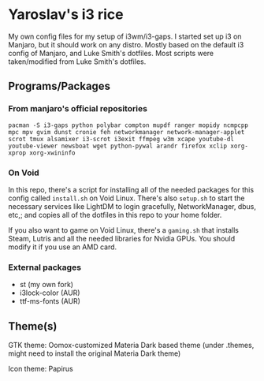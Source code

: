 # Yaroslav's i3 rice

My own config files for my setup of i3wm/i3-gaps. I started set up i3 on Manjaro, but it should work on any distro. Mostly based on the default i3 config of Manjaro, and Luke Smith's dotfiles. Most scripts were taken/modified from Luke Smith's dotfiles.

## Programs/Packages

### From manjaro's official repositories

`pacman -S i3-gaps python polybar compton mupdf ranger mopidy ncmpcpp mpc mpv gvim dunst cronie feh networkmanager network-manager-applet scrot tmux alsamixer i3-scrot i3exit ffmpeg w3m xcape youtube-dl youtube-viewer newsboat wget python-pywal arandr firefox xclip xorg-xprop xorg-xwininfo`

### On Void

In this repo, there's a script for installing all of the needed packages for this config called `install.sh` on Void Linux. There's also `setup.sh` to start the necessary services like LightDM to login gracefully, NetworkManager, dbus, etc,; and copies all of the dotfiles in this repo to your home folder.

If you also want to game on Void Linux, there's a `gaming.sh` that installs Steam, Lutris and all the needed libraries for Nvidia GPUs. You should modify it if you use an AMD card.

### External packages

* st (my own fork)
* i3lock-color (AUR)
* ttf-ms-fonts (AUR)

## Theme(s)

GTK theme: Oomox-customized Materia Dark based theme (under .themes, might need to install the original Materia Dark theme)

Icon theme: Papirus

